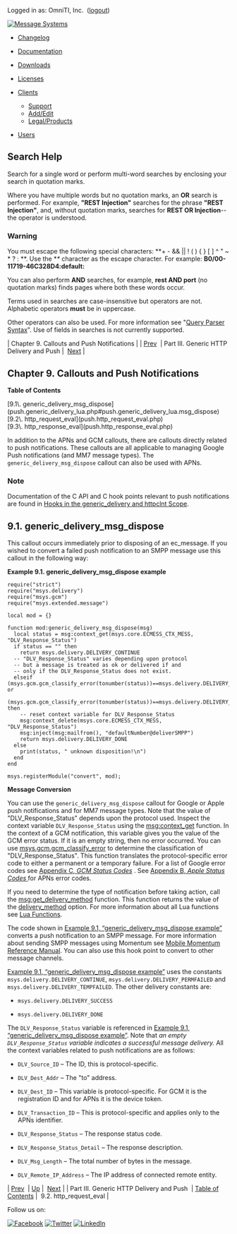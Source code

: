 Logged in as: OmniTI, Inc.  ([logout](https://support.messagesystems.com/logout.php))

[![Message Systems](https://support.messagesystems.com/images/ms-white205.png)](https://support.messagesystems.com/start.php) 

*   [Changelog](https://support.messagesystems.com/start.php?show=changelog)
*   [Documentation](https://support.messagesystems.com/docs/)
*   [Downloads](https://support.messagesystems.com/start.php)

*   [Licenses](https://support.messagesystems.com/license_summary.php)
*   <a href="">Clients</a>
    *   [Support](https://support.messagesystems.com/cs.php)
    *   [Add/Edit](https://support.messagesystems.com/edit_client.php)
    *   [Legal/Products](https://support.messagesystems.com/edit_products.php)
*   [Users](https://support.messagesystems.com/edit_customer.php)

## Search Help

Search for a single word or perform multi-word searches by enclosing your search in quotation marks.

Where you have multiple words but no quotation marks, an **OR** search is performed. For example, **"REST Injection"** searches for the phrase **"REST Injection"**, and, without quotation marks, searches for **REST OR Injection**--the operator is understood.

### Warning

You must escape the following special characters: **+ - && || ! ( ) { } [ ] ^ " ~ * ? : \**. Use the **\** character as the escape character. For example: **B0/00-11719-46C328D4\:default\:**

You can also perform **AND** searches, for example, **rest AND port** (no quotation marks) finds pages where both these words occur.

Terms used in searches are case-insensitive but operators are not. Alphabetic operators **must** be in uppercase.

Other operators can also be used. For more information see "[Query Parser Syntax](https://lucene.apache.org/core/old_versioned_docs/versions/3_0_0/queryparsersyntax.html)". Use of fields in searches is not currently supported.

| Chapter 9. Callouts and Push Notifications |
| [Prev](push.generic_delivery.php)  | Part III. Generic HTTP Delivery and Push |  [Next](push.http_request_eval.php) |

## Chapter 9. Callouts and Push Notifications

**Table of Contents**

<dl class="toc">

<dt>[9.1\. generic_delivery_msg_dispose](push.generic_delivery_lua.php#push.generic_delivery_lua.msg_dispose)</dt>

<dt>[9.2\. http_request_eval](push.http_request_eval.php)</dt>

<dt>[9.3\. http_response_eval](push.http_response_eval.php)</dt>

</dl>

In addition to the APNs and GCM callouts, there are callouts directly related to push notifications. These callouts are all applicable to managing Google Push notifications (and MM7 message types). The `generic_delivery_msg_dispose` callout can also be used with APNs.

### Note

Documentation of the C API and C hook points relevant to push notifications are found in [Hooks in the generic_delivery and httpclnt Scope](https://support.messagesystems.com/docs/web-c-api/hooks.generic_delivery.php).

## 9.1. generic_delivery_msg_dispose

This callout occurs immediately prior to disposing of an ec_message. If you wished to convert a failed push notification to an SMPP message use this callout in the following way:

<a name="push.generic_delivery_lua.msg_dispose.example"></a>

**Example 9.1. generic_delivery_msg_dispose example**

```
require("strict")
require("msys.delivery")
require("msys.gcm")
require("msys.extended.message")

local mod = {}

function mod:generic_delivery_msg_dispose(msg)
  local status = msg:context_get(msys.core.ECMESS_CTX_MESS, "DLV_Response_Status")
  if status == "" then
    return msys.delivery.DELIVERY_CONTINUE
  -- "DLV_Response_Status" varies depending upon protocol
  -- but a message is treated as ok or delivered if and
  -- only if the DLV_Response_Status does not exist.
  elseif (msys.gcm.gcm_classify_error(tonumber(status))==msys.delivery.DELIVERY_PERMFAILED) or
      (msys.gcm.gcm_classify_error(tonumber(status))==msys.delivery.DELIVERY_TEMPFAILED) then
    -- reset context variable for DLV_Response_Status
    msg:context_delete(msys.core.ECMESS_CTX_MESS, "DLV_Response_Status")
    msg:inject(msg:mailfrom(), "defaultNumber@deliverSMPP")
    return msys.delivery.DELIVERY_DONE
  else 
    print(status, " unknown disposition!\n")
  end
end

msys.registerModule("convert", mod);
```

**Message Conversion**

You can use the `generic_delivery_msg_dispose` callout for Google or Apple push notifications and for MM7 message types. Note that the value of "DLV_Response_Status" depends upon the protocol used. Inspect the context variable `DLV_Response_Status` using the [msg:context_get](https://support.messagesystems.com/docs/web-ref/lua.ref.msg_context_get.php) function. In the context of a GCM notification, this variable gives you the value of the GCM error status. If it is an empty string, then no error occurred. You can use [msys.gcm.gcm_classify_error](https://support.messagesystems.com/docs/web-ref/lua.ref.msys.gcm.gcm_classify_error.php) to determine the classification of "DLV_Response_Status". This function translates the protocol-specific error code to either a permanent or a temporary failure. For a list of Google error codes see [Appendix C, *GCM Status Codes*](push.gcm.error.php "Appendix C. GCM Status Codes") . See [Appendix B, *Apple Status Codes*             ](push.apple.error.php "Appendix B. Apple Status Codes") for APNs error codes.

If you need to determine the type of notification before taking action, call the [msg:get_delivery_method](https://support.messagesystems.com/docs/web-ref/lua.ref.msg_get_delivery_method.php) function. This function returns the value of the [delivery_method](https://support.messagesystems.com/docs/web-ref/conf.ref.delivery_method.php) option. For more information about all Lua functions see [Lua Functions](https://support.messagesystems.com/docs/web-ref/lua.summary_table.php).

The code shown in [Example 9.1, “generic_delivery_msg_dispose example”](push.generic_delivery_lua.php#push.generic_delivery_lua.msg_dispose.example "Example 9.1. generic_delivery_msg_dispose example") converts a push notification to an SMPP message. For more information about sending SMPP messages using Momentum see [Mobile Momentum Reference Manual](https://support.messagesystems.com/docs/web-mobility/). You can also use this hook point to convert to other message channels.

[Example 9.1, “generic_delivery_msg_dispose example”](push.generic_delivery_lua.php#push.generic_delivery_lua.msg_dispose.example "Example 9.1. generic_delivery_msg_dispose example") uses the constants `msys.delivery.DELIVERY_CONTINUE`, `msys.delivery.DELIVERY_PERMFAILED` and `msys.delivery.DELIVERY_TEMPFAILED`. The other delivery constants are:

*   `msys.delivery.DELIVERY_SUCCESS`

*   `msys.delivery.DELIVERY_DONE`

The `DLV_Response_Status` variable is referenced in [Example 9.1, “generic_delivery_msg_dispose example”](push.generic_delivery_lua.php#push.generic_delivery_lua.msg_dispose.example "Example 9.1. generic_delivery_msg_dispose example"). Note that *an empty `DLV_Response_Status` variable indicates a successful message delivery.*                                                                               All the context variables related to push notifications are as follows:

*   `DLV_Source_ID` – The ID, this is protocol-specific.

*   `DLV_Dest_Addr` – The "to" address.

*   `DLV_Dest_ID` – This variable is protocol-specific. For GCM it is the registration ID and for APNs it is the device token.

*   `DLV_Transaction_ID` – This is protocol-specific and applies only to the APNs identifier.

*   `DLV_Response_Status` – The response status code.

*   `DLV_Response_Status_Detail` – The response description.

*   `DLV_Msg_Length` – The total number of bytes in the message.

*   `DLV_Remote_IP_Address` – The IP address of connected remote entity.

| [Prev](push.generic_delivery.php)  | [Up](push.generic_delivery.php) |  [Next](push.http_request_eval.php) |
| Part III. Generic HTTP Delivery and Push  | [Table of Contents](index.php) |  9.2. http_request_eval |

Follow us on:

[![Facebook](https://support.messagesystems.com/images/icon-facebook.png)](http://www.facebook.com/messagesystems) [![Twitter](https://support.messagesystems.com/images/icon-twitter.png)](http://twitter.com/#!/MessageSystems) [![LinkedIn](https://support.messagesystems.com/images/icon-linkedin.png)](http://www.linkedin.com/company/message-systems)